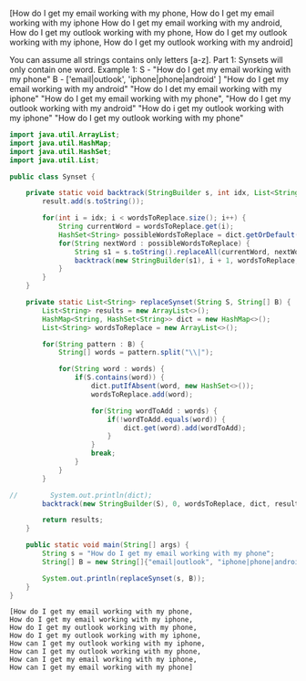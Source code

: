 
[How do I get my email working with my phone, 
How do I get my email working with my iphone
How do I get my email working with my android, 
How do I get my outlook working with my phone, 
How do I get my outlook working with my iphone,
How do I get my outlook working with my android]



You can assume all strings contains only letters [a-z]. Part 1: Synsets will only contain one word. Example 1: S - "How do I get my email working with my phone" B - ['email|outlook', 'iphone|phone|android' ] "How do I get my email working with my android" "How do I det my email working with my iphone" "How do I get my email working with my phone", "How do I get my outlook working with my android" "How do i get my outlook working with my iphone" "How do I get my outlook working with my phone"


```java
import java.util.ArrayList;
import java.util.HashMap;
import java.util.HashSet;
import java.util.List;

public class Synset {

    private static void backtrack(StringBuilder s, int idx, List<String> wordsToReplace, HashMap<String, HashSet<String>> dict, List<String> result) {
        result.add(s.toString());

        for(int i = idx; i < wordsToReplace.size(); i++) {
            String currentWord = wordsToReplace.get(i);
            HashSet<String> possibleWordsToReplace = dict.getOrDefault(currentWord, new HashSet<>());
            for(String nextWord : possibleWordsToReplace) {
                String s1 = s.toString().replaceAll(currentWord, nextWord);
                backtrack(new StringBuilder(s1), i + 1, wordsToReplace, dict, result);
            }
        }
    }

    private static List<String> replaceSynset(String S, String[] B) {
        List<String> results = new ArrayList<>();
        HashMap<String, HashSet<String>> dict = new HashMap<>();
        List<String> wordsToReplace = new ArrayList<>();

        for(String pattern : B) {
            String[] words = pattern.split("\\|");

            for(String word : words) {
                if(S.contains(word)) {
                    dict.putIfAbsent(word, new HashSet<>());
                    wordsToReplace.add(word);

                    for(String wordToAdd : words) {
                        if(!wordToAdd.equals(word)) {
                            dict.get(word).add(wordToAdd);
                        }
                    }
                    break;
                }
            }
        }

//        System.out.println(dict);
        backtrack(new StringBuilder(S), 0, wordsToReplace, dict, results);

        return results;
    }

    public static void main(String[] args) {
        String s = "How do I get my email working with my phone";
        String[] B = new String[]{"email|outlook", "iphone|phone|android"};

        System.out.println(replaceSynset(s, B));
    }
}

```


```
[How do I get my email working with my phone, 
How do I get my email working with my iphone,
How do I get my outlook working with my phone, 
How do I get my outlook working with my iphone, 
How can I get my outlook working with my iphone, 
How can I get my outlook working with my phone, 
How can I get my email working with my iphone, 
How can I get my email working with my phone]
```